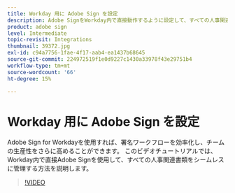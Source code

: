 ```yaml
---
title: Workday 用に Adobe Sign を設定
description: Adobe SignをWorkday内で直接動作するように設定して、すべての人事関連書類をシームレスに管理する方法について説明します
product: adobe sign
level: Intermediate
topic-revisit: Integrations
thumbnail: 39372.jpg
exl-id: c94a7756-1fae-4f17-aab4-ea1437b68645
source-git-commit: 224972519f1e0d9227c1430a33978f43e29751b4
workflow-type: tm+mt
source-wordcount: '66'
ht-degree: 15%

---
```


# Workday 用に Adobe Sign を設定

Adobe Sign for Workdayを使用すれば、署名ワークフローを効率化し、チームの生産性をさらに高めることができます。 このビデオチュートリアルでは、Workday内で直接Adobe Signを使用して、すべての人事関連書類をシームレスに管理する方法を説明します。

>[!VIDEO](https://video.tv.adobe.com/v/39372?hidetitle=true)
